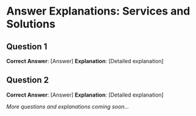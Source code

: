 # Answer Explanations: Services and Solutions

## Question 1
**Correct Answer**: [Answer]
**Explanation**: [Detailed explanation]

## Question 2
**Correct Answer**: [Answer]
**Explanation**: [Detailed explanation]

*More questions and explanations coming soon...*
